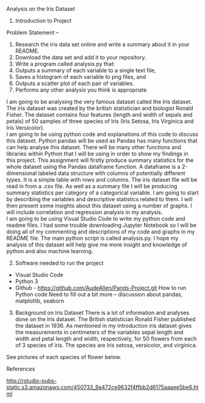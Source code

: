 Analysis on the Iris Dataset 
1.	Introduction to Project

Problem Statement –
1. Research the iris data set online and write a summary about it in your README. 
2. Download the data set and add it to your repository. 
3. Write a program called analysis.py that: 
1. Outputs a summary of each variable to a single text file,
2. Saves a histogram of each variable to png files, and 
3. Outputs a scatter plot of each pair of variables. 
4. Performs any other analysis you think is appropriate 

I am going to be analysing the very famous dataset called the Iris dataset. The iris dataset was created by the british statistician and biologist Ronald Fisher. The dataset contains four features (length and width of sepals and petals) of 50 samples of three species of Iris (Iris Setosa, Iris Virginica and Iris Versicolor).	
I am going to be using python code and explanations of this code to discuss this dataset. Python pandas will be used as Pandas has many functions that can help analyse this dataset. There will be many other functions and libraries within Python that I will be using in order to show my findings in this project. 
This assignment will firstly produce summary statistics for the whole dataset using the Pandas dataframe function. A dataframe is a 2-dimensional labeled data structure with columns of potentially different types. It is a simple table with rows and columns. The iris dataset file will be read in from a .csv file. As well as a summary file I will be producing summary statistics per category of a categorical variable.
I am going to start by describing the variables and descriptive statistics related to them. I will then present some insights about this dataset using a number of graphs. 
I will include correlation and regression analysis in my analysis.	
I am going to be using Visual Studio Code to write my python code and readme files. I had some trouble downloading Jupyter Notebook so I will be doing all of my commenting and descriptions of my code and graphs in my README file.
The main python script is called analysis.py. 
I hope my analysis of this dataset will help give me more insight and knowledge of python and also machine learning.




2.	Software needed to run the project
-	Visual Studio Code
-	Python 3
-	Github - https://github.com/AudeAllen/Pands-Project.git
How to run Python code 
Need to fill out a bit more – discussion about pandas, matplotlib, seaborn 

3.	Background on Iris Dataset
There is a lot of information and analyses done on the Iris dataset. The British statistician Ronald Fisher published the dataset in 1936.
As mentioned in my introduction iris dataset gives the measurements in centimeters of the variables sepal length and width and petal length and width, respectively, for 50 flowers from each of 3 species of iris. The species are Iris setosa, versicolor, and virginica.


See pictures of each species of flower below.


 	














	




References

http://rstudio-pubs-static.s3.amazonaws.com/450733_9a472ce9632f4ffbb2d6175aaaee5be6.html



	

	 

